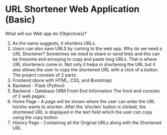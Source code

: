 # URL Shortener Web Application (Basic)
What will our Web app do (Objectives)?
1. As the name suggests, it shortens URLs.
2. Users can also save URLS by coming to the web app.
Why do we need a URL Shortener?
Sometimes we need to share or send links and this can be tiresome and 
annoying to copy and paste long URLs. That is where URL shorteners 
come in. Not only it helps in shortening the URL but it also allows the 
user to copy the shortened URL with a click of a button.
The project consists of 2 parts:
1. Frontend (done with HTML, CSS, and Bootstrap)
2. Backend - Flask (Python)
3. Backend - Database ORM
Front-End Information
The front end consists of 2 web pages:
1. Home Page - A page will be shown where the user can enter the URL 
he/she wants to shorten. After the ‘shorten’ button is clicked, the 
shortened URL is displayed in the text field which the user can copy 
using the copy button.
2. History Page - Containing all the Original URLs along with the 
Shortened URL
